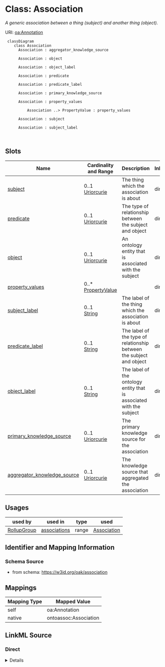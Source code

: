 # Class: Association
_A generic association between a thing (subject) and another thing (object)._




URI: [oa:Annotation](http://www.w3.org/ns/oa#Annotation)



```{mermaid}
 classDiagram
    class Association
      Association : aggregator_knowledge_source
        
      Association : object
        
      Association : object_label
        
      Association : predicate
        
      Association : predicate_label
        
      Association : primary_knowledge_source
        
      Association : property_values
        
          Association ..> PropertyValue : property_values
        
      Association : subject
        
      Association : subject_label
        
      
```




<!-- no inheritance hierarchy -->


## Slots

| Name | Cardinality and Range | Description | Inheritance |
| ---  | --- | --- | --- |
| [subject](subject.md) | 0..1 <br/> [Uriorcurie](Uriorcurie.md) | The thing which the association is about | direct |
| [predicate](predicate.md) | 0..1 <br/> [Uriorcurie](Uriorcurie.md) | The type of relationship between the subject and object | direct |
| [object](object.md) | 0..1 <br/> [Uriorcurie](Uriorcurie.md) | An ontology entity that is associated with the subject | direct |
| [property_values](property_values.md) | 0..* <br/> [PropertyValue](PropertyValue.md) |  | direct |
| [subject_label](subject_label.md) | 0..1 <br/> [String](String.md) | The label of the thing which the association is about | direct |
| [predicate_label](predicate_label.md) | 0..1 <br/> [String](String.md) | The label of the type of relationship between the subject and object | direct |
| [object_label](object_label.md) | 0..1 <br/> [String](String.md) | The label of the ontology entity that is associated with the subject | direct |
| [primary_knowledge_source](primary_knowledge_source.md) | 0..1 <br/> [Uriorcurie](Uriorcurie.md) | The primary knowledge source for the association | direct |
| [aggregator_knowledge_source](aggregator_knowledge_source.md) | 0..1 <br/> [Uriorcurie](Uriorcurie.md) | The knowledge source that aggregated the association | direct |





## Usages

| used by | used in | type | used |
| ---  | --- | --- | --- |
| [RollupGroup](RollupGroup.md) | [associations](associations.md) | range | [Association](Association.md) |






## Identifier and Mapping Information







### Schema Source


* from schema: https://w3id.org/oak/association





## Mappings

| Mapping Type | Mapped Value |
| ---  | ---  |
| self | oa:Annotation |
| native | ontoassoc:Association |





## LinkML Source

<!-- TODO: investigate https://stackoverflow.com/questions/37606292/how-to-create-tabbed-code-blocks-in-mkdocs-or-sphinx -->

### Direct

<details>
```yaml
name: Association
description: A generic association between a thing (subject) and another thing (object).
from_schema: https://w3id.org/oak/association
rank: 1000
slots:
- subject
- predicate
- object
- property_values
- subject_label
- predicate_label
- object_label
- primary_knowledge_source
- aggregator_knowledge_source
class_uri: oa:Annotation

```
</details>

### Induced

<details>
```yaml
name: Association
description: A generic association between a thing (subject) and another thing (object).
from_schema: https://w3id.org/oak/association
rank: 1000
attributes:
  subject:
    name: subject
    description: The thing which the association is about.
    comments:
    - it is conventional for the subject to be the "entity" and the object to be the
      ontological descriptor
    from_schema: https://w3id.org/oak/association
    exact_mappings:
    - oa:hasBody
    rank: 1000
    slot_uri: rdf:subject
    alias: subject
    owner: Association
    domain_of:
    - Association
    - NegatedAssociation
    range: uriorcurie
  predicate:
    name: predicate
    description: The type of relationship between the subject and object.
    from_schema: https://w3id.org/oak/association
    rank: 1000
    slot_uri: rdf:predicate
    alias: predicate
    owner: Association
    domain_of:
    - Association
    - NegatedAssociation
    - PropertyValue
    range: uriorcurie
  object:
    name: object
    description: An ontology entity that is associated with the subject.
    comments:
    - it is conventional for the subject to be the "entity" and the object to be the
      ontological descriptor
    from_schema: https://w3id.org/oak/association
    exact_mappings:
    - oa:hasTarget
    rank: 1000
    slot_uri: rdf:object
    alias: object
    owner: Association
    domain_of:
    - Association
    - NegatedAssociation
    - PropertyValue
    range: uriorcurie
  property_values:
    name: property_values
    from_schema: https://w3id.org/oak/association
    rank: 1000
    multivalued: true
    alias: property_values
    owner: Association
    domain_of:
    - Association
    - NegatedAssociation
    range: PropertyValue
    inlined: true
  subject_label:
    name: subject_label
    description: The label of the thing which the association is about.
    from_schema: https://w3id.org/oak/association
    rank: 1000
    mixins:
    - denormalized_slot
    slot_uri: sssom:subject_label
    alias: subject_label
    owner: Association
    domain_of:
    - Association
    - NegatedAssociation
    range: string
  predicate_label:
    name: predicate_label
    description: The label of the type of relationship between the subject and object.
    from_schema: https://w3id.org/oak/association
    rank: 1000
    mixins:
    - denormalized_slot
    slot_uri: sssom:predicate_label
    alias: predicate_label
    owner: Association
    domain_of:
    - Association
    - NegatedAssociation
    range: string
  object_label:
    name: object_label
    description: The label of the ontology entity that is associated with the subject.
    from_schema: https://w3id.org/oak/association
    rank: 1000
    mixins:
    - denormalized_slot
    slot_uri: sssom:object_label
    alias: object_label
    owner: Association
    domain_of:
    - Association
    - NegatedAssociation
    range: string
  primary_knowledge_source:
    name: primary_knowledge_source
    description: The primary knowledge source for the association
    from_schema: https://w3id.org/oak/association
    rank: 1000
    slot_uri: biolink:primary_knowledge_source
    alias: primary_knowledge_source
    owner: Association
    domain_of:
    - Association
    - NegatedAssociation
    - ParserConfiguration
    range: uriorcurie
  aggregator_knowledge_source:
    name: aggregator_knowledge_source
    description: The knowledge source that aggregated the association
    from_schema: https://w3id.org/oak/association
    rank: 1000
    slot_uri: biolink:aggregator_knowledge_source
    alias: aggregator_knowledge_source
    owner: Association
    domain_of:
    - Association
    - NegatedAssociation
    - ParserConfiguration
    range: uriorcurie
class_uri: oa:Annotation

```
</details>